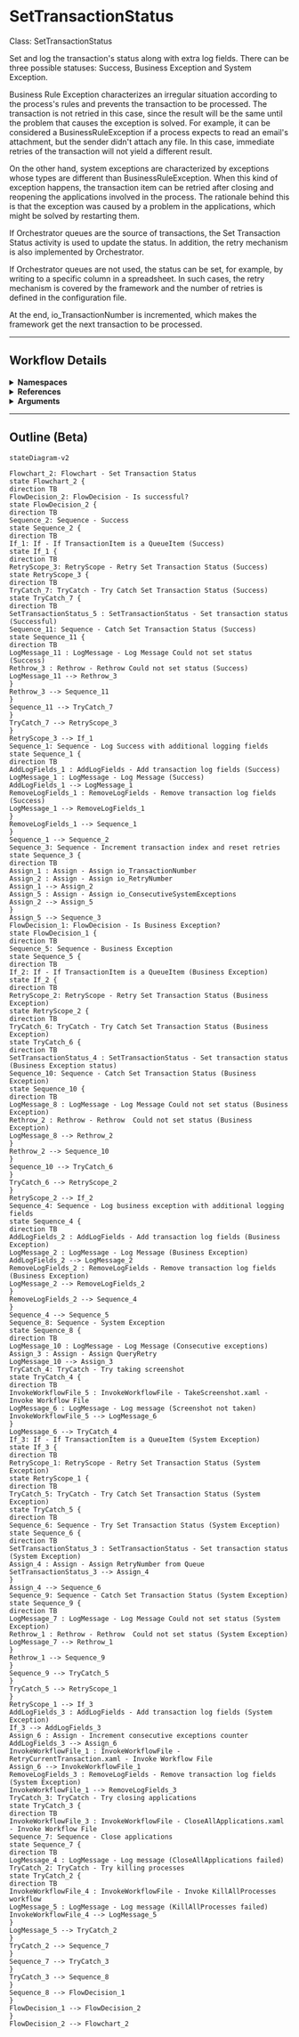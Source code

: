 # SetTransactionStatus
Class: SetTransactionStatus

Set and log the transaction's status along with extra log fields. 
There can be three possible statuses: Success, Business Exception and System Exception.

Business Rule Exception characterizes an irregular situation according to the process's rules and prevents the transaction to be processed. The transaction is not retried in this case, since the result will be the same until the problem that causes the exception is solved.
For example, it can be considered a BusinessRuleException if a process expects to read an email's attachment, but the sender didn't attach any file. In this case, immediate retries of the transaction will not yield a different result.

On the other hand, system exceptions are characterized by exceptions whose types are different than BusinessRuleException. When this kind of exception happens, the transaction item can be retried after closing and reopening the applications involved in the process. The rationale behind this is that the exception was caused by a problem in the applications, which might be solved by restarting them.

If Orchestrator queues are the source of transactions, the Set Transaction Status activity is used to update the status. In addition, the retry mechanism is also implemented by Orchestrator.

If Orchestrator queues are not used, the status can be set, for example, by writing to a specific column in a spreadsheet. In such cases, the retry mechanism is covered by the framework and the number of retries is defined in the configuration file.

At the end, io_TransactionNumber is incremented, which makes the framework get the next transaction to be processed.

<hr />

## Workflow Details
<details>
    <summary>
    <b>Namespaces</b>
    </summary>

    - GlobalConstantsNamespace
- GlobalVariablesNamespace
- System
- System.Activities
- System.Activities.DynamicUpdate
- System.Activities.Statements
- System.Collections
- System.Collections.Generic
- System.Collections.ObjectModel
- System.Data
- System.Linq
- System.Linq.Expressions
- System.Reflection
- System.Runtime.InteropServices
- System.Runtime.Serialization
- System.Text
- UiPath.Core
- UiPath.Core.Activities


</details>
<details>
    <summary>
    <b>References</b>
    </summary>

    - Microsoft.Bcl.AsyncInterfaces
- Microsoft.CSharp
- NPOI
- System
- System.Activities
- System.Collections
- System.ComponentModel
- System.ComponentModel.Composition
- System.ComponentModel.TypeConverter
- System.Configuration.ConfigurationManager
- System.Console
- System.Core
- System.Data
- System.Data.Common
- System.Linq
- System.Linq.Expressions
- System.Memory
- System.Memory.Data
- System.ObjectModel
- System.Private.CoreLib
- System.Private.ServiceModel
- System.Private.Uri
- System.Runtime.Serialization
- System.Security.Permissions
- System.ServiceModel
- System.ServiceModel.Activities
- System.ValueTuple
- System.Xaml
- System.Xml
- System.Xml.Linq
- UiPath.Excel
- UiPath.Studio.Constants
- UiPath.System.Activities
- UiPath.System.Activities.Design
- UiPath.Workflow


</details>
<details>
    <summary>
    <b>Arguments</b>
    </summary>

    <table><tr><th>Name</th><th>Direction</th><th>Type</th><th>Description</th></tr><tr><td>in_BusinessException</td><td>InArgument</td><td>ui:BusinessRuleException</td><td>Exception variable that is used during transitions between states and represents a situation that does not conform to the rules of the process being automated.</td></tr><tr><td>in_Config</td><td>InArgument</td><td>scg:Dictionary(x:String, x:Object)</td><td>Dictionary structure to store configuration data of the process (settings, constants and assets).</td></tr><tr><td>in_TransactionItem</td><td>InArgument</td><td>ui:QueueItem</td><td>Transaction item to be processed.</td></tr><tr><td>io_RetryNumber</td><td>InOutArgument</td><td>x:Int32</td><td>Used to control the number of attempts of retrying the transaction processing in case of system exceptions.</td></tr><tr><td>io_TransactionNumber</td><td>InOutArgument</td><td>x:Int32</td><td>Sequential counter of transaction items.</td></tr><tr><td>in_TransactionField1</td><td>InArgument</td><td>x:String</td><td>Optionally used to include additional information about the transaction item.</td></tr><tr><td>in_TransactionField2</td><td>InArgument</td><td>x:String</td><td>Optionally used to include additional information about the transaction item.</td></tr><tr><td>in_TransactionID</td><td>InArgument</td><td>x:String</td><td>Used for information and logging purposes. Ideally, the ID should be unique for each transaction. </td></tr><tr><td>in_SystemException</td><td>InArgument</td><td>s:Exception</td><td>Used during transitions between states to represent exceptions other than business exceptions.</td></tr><tr><td>io_ConsecutiveSystemExceptions</td><td>InOutArgument</td><td>x:Int32</td><td>Used to control the number of consecutive system exceptions.</td></tr></table>
    
</details>

<hr />

## Outline (Beta)

```mermaid
stateDiagram-v2

Flowchart_2: Flowchart - Set Transaction Status
state Flowchart_2 {
direction TB
FlowDecision_2: FlowDecision - Is successful?
state FlowDecision_2 {
direction TB
Sequence_2: Sequence - Success
state Sequence_2 {
direction TB
If_1: If - If TransactionItem is a QueueItem (Success)
state If_1 {
direction TB
RetryScope_3: RetryScope - Retry Set Transaction Status (Success)
state RetryScope_3 {
direction TB
TryCatch_7: TryCatch - Try Catch Set Transaction Status (Success)
state TryCatch_7 {
direction TB
SetTransactionStatus_5 : SetTransactionStatus - Set transaction status (Successful)
Sequence_11: Sequence - Catch Set Transaction Status (Success)
state Sequence_11 {
direction TB
LogMessage_11 : LogMessage - Log Message Could not set status (Success)
Rethrow_3 : Rethrow - Rethrow Could not set status (Success)
LogMessage_11 --> Rethrow_3
}
Rethrow_3 --> Sequence_11
}
Sequence_11 --> TryCatch_7
}
TryCatch_7 --> RetryScope_3
}
RetryScope_3 --> If_1
Sequence_1: Sequence - Log Success with additional logging fields
state Sequence_1 {
direction TB
AddLogFields_1 : AddLogFields - Add transaction log fields (Success)
LogMessage_1 : LogMessage - Log Message (Success)
AddLogFields_1 --> LogMessage_1
RemoveLogFields_1 : RemoveLogFields - Remove transaction log fields (Success)
LogMessage_1 --> RemoveLogFields_1
}
RemoveLogFields_1 --> Sequence_1
}
Sequence_1 --> Sequence_2
Sequence_3: Sequence - Increment transaction index and reset retries
state Sequence_3 {
direction TB
Assign_1 : Assign - Assign io_TransactionNumber
Assign_2 : Assign - Assign io_RetryNumber
Assign_1 --> Assign_2
Assign_5 : Assign - Assign io_ConsecutiveSystemExceptions
Assign_2 --> Assign_5
}
Assign_5 --> Sequence_3
FlowDecision_1: FlowDecision - Is Business Exception?
state FlowDecision_1 {
direction TB
Sequence_5: Sequence - Business Exception
state Sequence_5 {
direction TB
If_2: If - If TransactionItem is a QueueItem (Business Exception)
state If_2 {
direction TB
RetryScope_2: RetryScope - Retry Set Transaction Status (Business Exception)
state RetryScope_2 {
direction TB
TryCatch_6: TryCatch - Try Catch Set Transaction Status (Business Exception)
state TryCatch_6 {
direction TB
SetTransactionStatus_4 : SetTransactionStatus - Set transaction status (Business Exception status)
Sequence_10: Sequence - Catch Set Transaction Status (Business Exception)
state Sequence_10 {
direction TB
LogMessage_8 : LogMessage - Log Message Could not set status (Business Exception)
Rethrow_2 : Rethrow - Rethrow  Could not set status (Business Exception)
LogMessage_8 --> Rethrow_2
}
Rethrow_2 --> Sequence_10
}
Sequence_10 --> TryCatch_6
}
TryCatch_6 --> RetryScope_2
}
RetryScope_2 --> If_2
Sequence_4: Sequence - Log business exception with additional logging fields
state Sequence_4 {
direction TB
AddLogFields_2 : AddLogFields - Add transaction log fields (Business Exception)
LogMessage_2 : LogMessage - Log Message (Business Exception)
AddLogFields_2 --> LogMessage_2
RemoveLogFields_2 : RemoveLogFields - Remove transaction log fields (Business Exception)
LogMessage_2 --> RemoveLogFields_2
}
RemoveLogFields_2 --> Sequence_4
}
Sequence_4 --> Sequence_5
Sequence_8: Sequence - System Exception
state Sequence_8 {
direction TB
LogMessage_10 : LogMessage - Log Message (Consecutive exceptions)
Assign_3 : Assign - Assign QueryRetry
LogMessage_10 --> Assign_3
TryCatch_4: TryCatch - Try taking screenshot
state TryCatch_4 {
direction TB
InvokeWorkflowFile_5 : InvokeWorkflowFile - TakeScreenshot.xaml - Invoke Workflow File
LogMessage_6 : LogMessage - Log message (Screenshot not taken)
InvokeWorkflowFile_5 --> LogMessage_6
}
LogMessage_6 --> TryCatch_4
If_3: If - If TransactionItem is a QueueItem (System Exception)
state If_3 {
direction TB
RetryScope_1: RetryScope - Retry Set Transaction Status (System Exception)
state RetryScope_1 {
direction TB
TryCatch_5: TryCatch - Try Catch Set Transaction Status (System Exception)
state TryCatch_5 {
direction TB
Sequence_6: Sequence - Try Set Transaction Status (System Exception)
state Sequence_6 {
direction TB
SetTransactionStatus_3 : SetTransactionStatus - Set transaction status (System Exception)
Assign_4 : Assign - Assign RetryNumber from Queue
SetTransactionStatus_3 --> Assign_4
}
Assign_4 --> Sequence_6
Sequence_9: Sequence - Catch Set Transaction Status (System Exception)
state Sequence_9 {
direction TB
LogMessage_7 : LogMessage - Log Message Could not set status (System Exception)
Rethrow_1 : Rethrow - Rethrow  Could not set status (System Exception)
LogMessage_7 --> Rethrow_1
}
Rethrow_1 --> Sequence_9
}
Sequence_9 --> TryCatch_5
}
TryCatch_5 --> RetryScope_1
}
RetryScope_1 --> If_3
AddLogFields_3 : AddLogFields - Add transaction log fields (System Exception)
If_3 --> AddLogFields_3
Assign_6 : Assign - Increment consecutive exceptions counter
AddLogFields_3 --> Assign_6
InvokeWorkflowFile_1 : InvokeWorkflowFile - RetryCurrentTransaction.xaml - Invoke Workflow File
Assign_6 --> InvokeWorkflowFile_1
RemoveLogFields_3 : RemoveLogFields - Remove transaction log fields (System Exception)
InvokeWorkflowFile_1 --> RemoveLogFields_3
TryCatch_3: TryCatch - Try closing applications
state TryCatch_3 {
direction TB
InvokeWorkflowFile_3 : InvokeWorkflowFile - CloseAllApplications.xaml - Invoke Workflow File
Sequence_7: Sequence - Close applications
state Sequence_7 {
direction TB
LogMessage_4 : LogMessage - Log message (CloseAllApplications failed)
TryCatch_2: TryCatch - Try killing processes
state TryCatch_2 {
direction TB
InvokeWorkflowFile_4 : InvokeWorkflowFile - Invoke KillAllProcesses workflow
LogMessage_5 : LogMessage - Log message (KillAllProcesses failed)
InvokeWorkflowFile_4 --> LogMessage_5
}
LogMessage_5 --> TryCatch_2
}
TryCatch_2 --> Sequence_7
}
Sequence_7 --> TryCatch_3
}
TryCatch_3 --> Sequence_8
}
Sequence_8 --> FlowDecision_1
}
FlowDecision_1 --> FlowDecision_2
}
FlowDecision_2 --> Flowchart_2
```